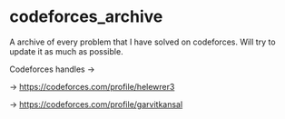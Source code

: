 # codeforces_archive

A archive of every problem that I have solved on codeforces.
Will try to update it as much as possible.

Codeforces handles -> 

-> https://codeforces.com/profile/helewrer3

-> https://codeforces.com/profile/garvitkansal

